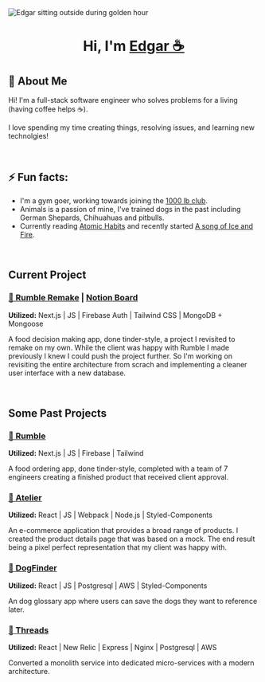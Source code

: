 
<img src="images/Background.jpg" alt="Edgar sitting outside during golden hour" align="center">
<h1 align="center">Hi, I'm <a href="https://www.edgarthedeveloper.com/" target="_blank">Edgar ☕</a></h1>

## 🧐 About Me
Hi! I'm a full-stack software engineer who solves problems for a living (having coffee helps ☕).

I love spending my time creating things, resolving issues, and learning new technolgies!

<br>


## ⚡ Fun facts:
* I'm a gym goer, working towards joining the [1000 lb club](https://www.army.mil/article/205920/soldier_earns_a_spot_in_1000_pound_club#:~:text=The%201%2C000%2Dpound%20club%20is,weight%20lifted%20in%20each%20event.).
* Animals is a passion of mine, I've trained dogs in the past including German Shepards, Chihuahuas and pitbulls.
* Currently reading [Atomic Habits](https://jamesclear.com/atomic-habits) and recently started [A song of Ice and Fire](https://www.amazon.com/Song-Ice-Fire-Volumes/dp/0007477155).

<br>

## Current Project

### [🍔 Rumble Remake](https://github.com/ec-rilo/rumble) | [Notion Board](https://www.notion.so/Rumble-Remake-6f0092ce9e61448f94b794dc8bf524f5)
<b>Utilized:</b> Next.js | JS | Firebase Auth | Tailwind CSS | MongoDB + Mongoose

A food decision making app, done tinder-style, a project I revisited to remake on my own. While the client was happy with Rumble I made previously I knew I could push the project further. So I'm working on revisiting the entire architecture from scrach and implementing a cleaner user interface with a new database.

<br>

## Some Past Projects

### [🍔 Rumble](https://github.com/HR-BlueOcean-SpiritedAway/Rumble)
<b>Utilized:</b> Next.js | JS | Firebase | Tailwind

A food ordering app, done tinder-style, completed with a team of 7 engineers creating a finished product that received client approval.

### [🛒 Atelier](https://github.com/ec-rilo/Atelier)
<b>Utilized:</b> React | JS | Webpack | Node.js | Styled-Components

An e-commerce application that provides a broad range of products. I created the product details page that was based on a mock. The end result being a pixel perfect representation that my client was happy with.

### [🐶 DogFinder](https://github.com/ec-rilo/dog-finder)
<b>Utilized:</b> React | JS | Postgresql | AWS | Styled-Components

An dog glossary app where users can save the dogs they want to reference later.

### [👷 Threads](https://github.com/ec-rilo/Threads)
<b>Utilized:</b> React | New Relic | Express | Nginx | Postgresql | AWS

Converted a monolith service into dedicated micro-services with a modern architecture. 
